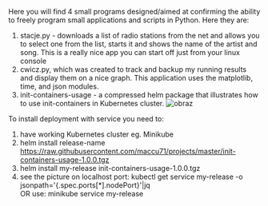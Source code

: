 Here you will find 4 small programs designed/aimed at confirming the ability to freely program small applications and scripts in Python. Here they are:

1) stacje.py - downloads a list of radio stations from the net and allows you to select one from the list, starts it and shows the name of the artist and song. This is a really nice app you can start off just from your linux console
2) cwicz.py, which was created to track and backup my running results and display them on a nice graph. This application uses the matplotlib, time, and json modules.
3) init-containers-usage - a compressed helm package that illustrates how to use init-containers in Kubernetes cluster. 
![obraz](https://github.com/maccu71/projects/assets/51779238/d982af6a-e8ef-4a85-b30a-4619db6070a1)

To install deployment with service you need to:
1) have working Kubernetes cluster eg. Minikube
2) helm install release-name https://raw.githubusercontent.com/maccu71/projects/master/init-containers-usage-1.0.0.tgz
3) helm install my-release init-containers-usage-1.0.0.tgz
4) see the picture on localhost port:  kubectl get service my-release -o jsonpath='{.spec.ports[*].nodePort}'|jq  
OR use: minikube service my-release

